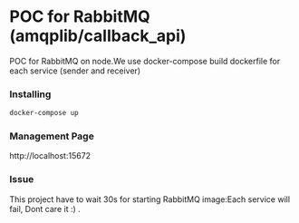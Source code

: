# POC for RabbitMQ (amqplib/callback_api)

POC for RabbitMQ on node.We use docker-compose build dockerfile for each service (sender and receiver)

### Installing

```bash
docker-compose up
```

### Management Page

http://localhost:15672

### Issue

This project have to wait 30s for starting RabbitMQ image:Each service will fail, Dont care it :) .
